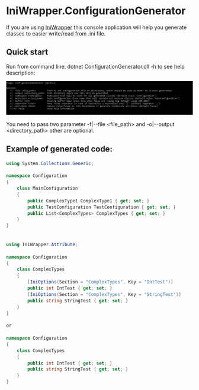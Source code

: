 # IniWrapper.ConfigurationGenerator
If you are using [IniWrapper](https://github.com/Szpi/IniWrapper) this console application will help you generate classes to easier write/read from .ini file.

## Quick start
Run from command line: dotnet ConfigurationGenerator.dll -h to see help description:

![Configuration Generator](./Readme/CommandLine.PNG)

You need to pass two parameter -f|--file <file_path> and -o|--output <directory_path> other are optional.


## Example of generated code:

```csharp
using System.Collections.Generic;

namespace Configuration
{
    class MainConfiguration
    {
        public ComplexType1 ComplexType1 { get; set; }
        public TestConfiguration TestConfiguration { get; set; }
        public List<ComplexTypes> ComplexTypes { get; set; }
    }
}


using IniWrapper.Attribute;

namespace Configuration
{
    class ComplexTypes
    {
        [IniOptions(Section = "ComplexTypes", Key = "IntTest")]
        public int IntTest { get; set; }
        [IniOptions(Section = "ComplexTypes", Key = "StringTest")]
        public string StringTest { get; set; }
    }
}

or 

namespace Configuration
{
    class ComplexTypes
    {
        public int IntTest { get; set; }
        public string StringTest { get; set; }
    }
}
```